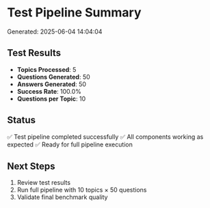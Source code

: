 # Test Pipeline Summary

Generated: 2025-06-04 14:04:04

## Test Results

- **Topics Processed**: 5
- **Questions Generated**: 50
- **Answers Generated**: 50
- **Success Rate**: 100.0%
- **Questions per Topic**: 10

## Status

✅ Test pipeline completed successfully
✅ All components working as expected
✅ Ready for full pipeline execution

## Next Steps

1. Review test results
2. Run full pipeline with 10 topics × 50 questions
3. Validate final benchmark quality

